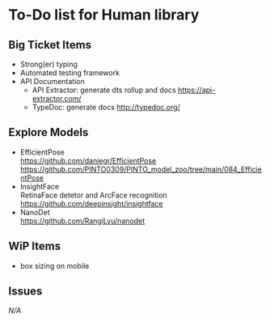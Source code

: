 # To-Do list for Human library

## Big Ticket Items

- Strong(er) typing
- Automated testing framework
- API Documentation
  - API Extractor: generate dts rollup and docs
    <https://api-extractor.com/>
  - TypeDoc: generate docs
    <http://typedoc.org/>

## Explore Models

- EfficientPose  
  <https://github.com/daniegr/EfficientPose>  
  <https://github.com/PINTO0309/PINTO_model_zoo/tree/main/084_EfficientPose>
- InsightFace  
  RetinaFace detetor and ArcFace recognition
  <https://github.com/deepinsight/insightface>  
- NanoDet  
  <https://github.com/RangiLyu/nanodet>

## WiP Items

- box sizing on mobile

## Issues

*N/A*
